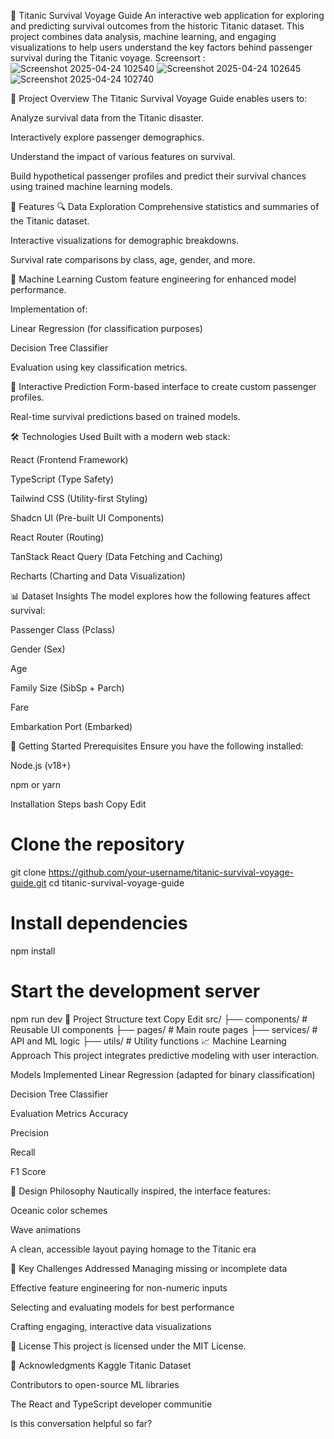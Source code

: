 🚢 Titanic Survival Voyage Guide
An interactive web application for exploring and predicting survival outcomes from the historic Titanic dataset. This project combines data analysis, machine learning, and engaging visualizations to help users understand the key factors behind passenger survival during the Titanic voyage.
Screensort : 
![Screenshot 2025-04-24 102540](https://github.com/user-attachments/assets/39a211ff-9da6-4264-b613-be9eec7ef3de)
![Screenshot 2025-04-24 102645](https://github.com/user-attachments/assets/ea761318-03c9-44ee-bf53-931b67084ff8)
![Screenshot 2025-04-24 102740](https://github.com/user-attachments/assets/1c5e6375-b2c7-4ef4-baca-152147d6e0ef)



📌 Project Overview
The Titanic Survival Voyage Guide enables users to:

Analyze survival data from the Titanic disaster.

Interactively explore passenger demographics.

Understand the impact of various features on survival.

Build hypothetical passenger profiles and predict their survival chances using trained machine learning models.

🌟 Features
🔍 Data Exploration
Comprehensive statistics and summaries of the Titanic dataset.

Interactive visualizations for demographic breakdowns.

Survival rate comparisons by class, age, gender, and more.

🤖 Machine Learning
Custom feature engineering for enhanced model performance.

Implementation of:

Linear Regression (for classification purposes)

Decision Tree Classifier

Evaluation using key classification metrics.

🧠 Interactive Prediction
Form-based interface to create custom passenger profiles.

Real-time survival predictions based on trained models.

🛠 Technologies Used
Built with a modern web stack:

React (Frontend Framework)

TypeScript (Type Safety)

Tailwind CSS (Utility-first Styling)

Shadcn UI (Pre-built UI Components)

React Router (Routing)

TanStack React Query (Data Fetching and Caching)

Recharts (Charting and Data Visualization)

📊 Dataset Insights
The model explores how the following features affect survival:

Passenger Class (Pclass)

Gender (Sex)

Age

Family Size (SibSp + Parch)

Fare

Embarkation Port (Embarked)

🚀 Getting Started
Prerequisites
Ensure you have the following installed:

Node.js (v18+)

npm or yarn

Installation Steps
bash
Copy
Edit
# Clone the repository
git clone https://github.com/your-username/titanic-survival-voyage-guide.git
cd titanic-survival-voyage-guide

# Install dependencies
npm install

# Start the development server
npm run dev
📁 Project Structure
text
Copy
Edit
src/
├── components/    # Reusable UI components
├── pages/         # Main route pages
├── services/      # API and ML logic
├── utils/         # Utility functions
📈 Machine Learning Approach
This project integrates predictive modeling with user interaction.

Models Implemented
Linear Regression (adapted for binary classification)

Decision Tree Classifier

Evaluation Metrics
Accuracy

Precision

Recall

F1 Score

🎨 Design Philosophy
Nautically inspired, the interface features:

Oceanic color schemes

Wave animations

A clean, accessible layout paying homage to the Titanic era

🧩 Key Challenges Addressed
Managing missing or incomplete data

Effective feature engineering for non-numeric inputs

Selecting and evaluating models for best performance

Crafting engaging, interactive data visualizations

📜 License
This project is licensed under the MIT License.

🙏 Acknowledgments
Kaggle Titanic Dataset

Contributors to open-source ML libraries

The React and TypeScript developer communitie









Is this conversation helpful so far?




